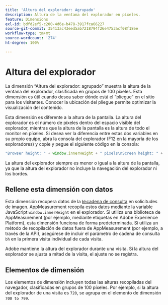 ```yaml
---
title: 'Altura del explorador: Agrupado'
description: Altura de la ventana del explorador en píxeles.
feature: Dimensions
exl-id: bdfd2ef5-c200-4d6e-b478-3917fca66227
source-git-commit: 35413ac43eed5ab7218794f26e4753acf08f18ee
workflow-type: tm+mt
source-wordcount: '274'
ht-degree: 100%

---
```


# Altura del explorador

La dimensión “Altura del explorador: agrupado” muestra la altura de la ventana del explorador, clasificada en grupos de 100 píxeles. Esta dimensión es útil cuando desea saber dónde está el “pliegue” en el sitio para los visitantes. Conocer la ubicación del pliegue permite optimizar la visualización del contenido.

Esta dimensión es diferente a la altura de la pantalla. La altura del explorador es el número de píxeles dentro del espacio visible del explorador, mientras que la altura de la pantalla es la altura de todo el monitor en píxeles. Si desea ver la diferencia entre estas dos variables en su propio equipo, abra la consola del explorador (F12 en la mayoría de los exploradores) y copie y pegue el siguiente código en la consola:

```javascript
"Browser height: " + window.innerHeight + " pixels\nScreen height: " + screen.height + " pixels";
```

La altura del explorador siempre es menor o igual a la altura de la pantalla, ya que la altura del explorador no incluye la navegación del explorador ni los bordes.

## Rellene esta dimensión con datos

Esta dimensión recupera datos de la [`bh`cadena de consulta](/help/implement/validate/query-parameters.md) en solicitudes de imagen. AppMeasurement recopila estos datos mediante la variable JavaScript `window.innerHeight` en el explorador. Si utiliza una biblioteca de AppMeasurement (por ejemplo, mediante etiquetas en Adobe Experience Platform), esta dimensión funciona de forma predeterminada. Si utiliza un método de recopilación de datos fuera de AppMeasurement (por ejemplo, a través de la API), asegúrese de incluir el parámetro de cadena de consulta `bh` en la primera visita individual de cada visita.

Adobe mantiene la altura del explorador durante una visita. Si la altura del explorador se ajusta a mitad de la visita, el ajuste no se registra.

## Elementos de dimensión

Los elementos de dimensión incluyen todas las alturas recopiladas del navegador, clasificadas en grupos de 100 píxeles. Por ejemplo, si la altura del explorador de una visita es `720`, se agrupa en el elemento de dimensión `700 to 799`.
